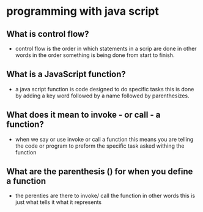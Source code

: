 # programming with java script


## What is control flow?
 - control flow is the order in which statements in a scrip are done
in other words in the order something is being done from start to finish.  

## What is a JavaScript function?
- a java script function is code designed to do specific tasks
this is done by adding a key word followed by a name followed  by parenthesizes.    

## What does it mean to invoke - or call - a function?
- when we say or use invoke or call a function this means you are telling the code or program to preform the specific task asked withing the function


## What are the parenthesis () for when you define a function
 - the perenties are there to invoke/ call the function in other words this is just what tells it what it represents